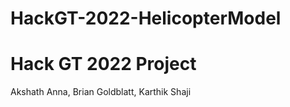 # HackGT-2022-HelicopterModel

<h1>Hack GT 2022 Project</h1>
<p>Akshath Anna, Brian Goldblatt, Karthik Shaji</p>
